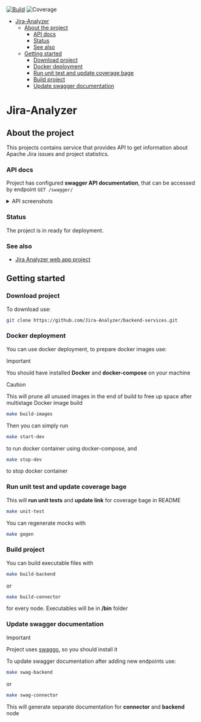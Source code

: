 [![Build](https://github.com/Jira-Analyzer/backend-services/actions/workflows/go.yaml/badge.svg)](https://github.com/Jira-Analyzer/backend-services/actions/workflows/go.yaml)
![Coverage](https://img.shields.io/badge/Coverage-62.2%25-yellow)
<!-- START doctoc generated TOC please keep comment here to allow auto update -->
<!-- DON'T EDIT THIS SECTION, INSTEAD RE-RUN doctoc TO UPDATE -->
<!--   *generated with [DocToc](https://github.com/thlorenz/doctoc)* -->

- [Jira-Analyzer](#jira-analyzer)
  - [About the project](#about-the-project)
    - [API docs](#api-docs)
    - [Status](#status)
    - [See also](#see-also)
  - [Getting started](#getting-started)
    - [Download project](#download-project)
    - [Docker deployment](#docker-deployment)
    - [Run unit test and update coverage bage](#run-unit-test-and-update-coverage-bage)
    - [Build project](#build-project)
    - [Update swagger documentation](#update-swagger-documentation)

<!-- END doctoc generated TOC please keep comment here to allow auto update -->


# Jira-Analyzer

## About the project

This projects contains service that provides API to get information about Apache Jira issues and project statistics.

### API docs

Project has configured **swagger API documentation**, that can be accessed by endpoint `GET /swagger/`
<details>
  <summary>API screenshots</summary>
  <img src="https://github.com/Jira-Analyzer/backend-services/assets/113100755/1eae634d-a10c-484f-b94f-5dd2257ce00a">
  <img src="https://github.com/Jira-Analyzer/backend-services/assets/113100755/323ccfa6-83cb-4701-bd77-2e26bf75f739">
</details>

### Status

The project is in ready for deployment.

### See also

* [Jira Analyzer web app project](https://github.com/Jira-Analyzer/frontend-services)

## Getting started

### Download project

To download use:
```bash
git clone https://github.com/Jira-Analyzer/backend-services.git
```

### Docker deployment

You can use docker deployment, to prepare docker images use:
> [!IMPORTANT]
> You should have installed **Docker** and **docker-compose** on your machine


> [!CAUTION]
> This will prune all unused images in the end of build to free up space after multistage Docker image build
```bash
make build-images
```

Then you can simply run
```bash
make start-dev
```
to run docker container using docker-compose, and

```bash
make stop-dev
```
to stop docker container

### Run unit test and update coverage bage

This will **run unit tests** and **update link** for coverage bage in README
```bash
make unit-test
```
You can regenerate mocks with
```bash
make gogen
```

### Build project

You can build executable files with
```bash
make build-backend
```
or
```bash
make build-connector
```
for every node.
Executables will be in **/bin** folder

### Update swagger documentation

> [!IMPORTANT]
> Project uses [swaggo](https://github.com/swaggo/swag), so you should install it

To update swagger documentation after adding new endpoints use:
```bash
make swag-backend
```
or
```bash
make swag-connector
```
This will generate separate documentation for **connector** and **backend** node
